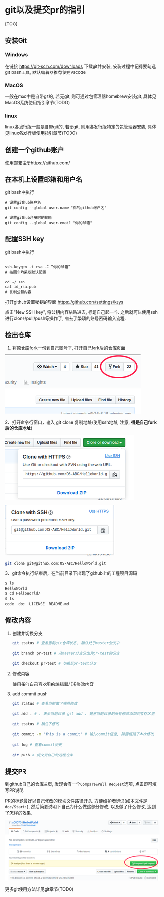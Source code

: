 # git以及提交pr的指引

[TOC]

## 安装Git

### Windows

在链接 https://git-scm.com/downloads 下载git并安装, 安装过程中记得要勾选git bash工具, 默认编辑器推荐使用vscode

### MacOS

一般在mac中是自带git的, 若无git, 则可通过包管理器homebrew安装git, 具体见MacOS系统使用指引章节(TODO)

### linux

linux各发行版一般是自带git的, 若无git, 则用各发行版特定的包管理器安装, 具体见linux各发行版使用指引章节(TODO)

## 创建一个github账户

使用邮箱注册https://github.com/

## 在本机上设置邮箱和用户名

git bash中执行
```
# 设置github账户名
git config --global user.name "你的github账户名"

# 设置github注册时的邮箱
git config --global user.email "你的邮箱"

```

## 配置SSH key

git bash中执行

```

ssh-keygen -t rsa -C “你的邮箱”
# 按回车均采取默认配置

cd ~/.ssh
cat id_rsa.pub
# 复制公钥内容

```

打开github设置秘钥的界面 https://github.com/settings/keys

点击"New SSH key", 将公钥内容粘贴进去, 标题自己起一个. 之后就可以使用ssh进行clone/pull/push等操作了, 省去了繁琐的账号密码输入流程.


## 检出仓库
1. 将原仓库fork一份到自己账号下, 打开自己fork后的仓库页面

![fork](images/fork.png)

2、打开命令行窗口，输入 git clone 复制地址(使用ssh地址, 注意, **得是自己fork后的仓库地址**)

![使用ssh地址1](images/use-ssh-01.png)

![使用ssh地址2](images/use-ssh-02.png)

```bash
git clone git@github.com:OS-ABC/HelloWorld.git
```


3、git命令执行结束后，在当前目录下出现了github上的工程项目源码

```bash
$ ls
HelloWorld
$ cd HelloWorld/
$ ls
code  doc  LICENSE  README.md

```


## 修改内容
1. 创建并切换分支

    ```bash
    git status # 查看当前git仓库状态, 确认处于master分支中

    git branch pr-test # 从master分支分出为pr-test的分支

    git checkout pr-test # 切换至pr-test分支

    ```

2. 修改内容

    使用任何自己喜欢用的编辑器/IDE修改内容
    
3. add commit push

    ```bash
    git status # 查看当前做了哪些修改

    git add . # . 表示当前目录 git add . 是把当前目录的所有修改添加到暂存区里

    git status # 确认下修改

    git commit -m 'this is a commit' # 输入commit信息, 简要概括下本次修改

    git log # 查看commit历史

    git push # 提交到自己的远程仓库

    ```

## 提交PR

到github自己的仓库主页, 发现会有一个`Compare&Pull Request`选项, 点击即可填写PR说明.

PR的标题最好以自己修改的模块文件路径开头, 方便维护者辨识(如本文件是`doc/Start:`), 然后简要说明下自己为什么做这部分修改, 以及做了什么修改, 达到了怎样的效果.

![](images/pr-01.png)

更多git使用方法详见git章节(TODO)



